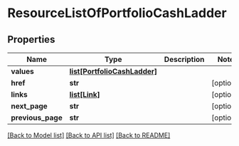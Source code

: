 # ResourceListOfPortfolioCashLadder


## Properties
Name | Type | Description | Notes
------------ | ------------- | ------------- | -------------
**values** | [**list[PortfolioCashLadder]**](PortfolioCashLadder.md) |  | 
**href** | **str** |  | [optional] 
**links** | [**list[Link]**](Link.md) |  | [optional] 
**next_page** | **str** |  | [optional] 
**previous_page** | **str** |  | [optional] 

[[Back to Model list]](../README.md#documentation-for-models) [[Back to API list]](../README.md#documentation-for-api-endpoints) [[Back to README]](../README.md)


